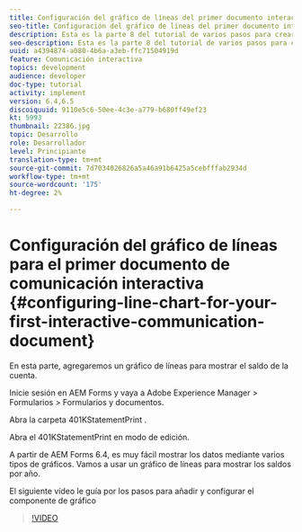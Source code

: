 ```yaml
---
title: Configuración del gráfico de líneas del primer documento interactivo de comunicación
seo-title: Configuración del gráfico de líneas del primer documento interactivo de comunicación
description: Esta es la parte 8 del tutorial de varios pasos para crear su primer documento interactivo de comunicaciones para el canal de impresión. En esta parte, agregaremos un gráfico de líneas para mostrar el saldo de la cuenta.
seo-description: Esta es la parte 8 del tutorial de varios pasos para crear su primer documento interactivo de comunicaciones para el canal de impresión. En esta parte, agregaremos un gráfico de líneas para mostrar el saldo de la cuenta.
uuid: a4394874-a080-4b6a-a3eb-ffc71504919d
feature: Comunicación interactiva
topics: development
audience: developer
doc-type: tutorial
activity: implement
version: 6.4,6.5
discoiquuid: 9110e5c6-50ee-4c3e-a779-b680ff49ef23
kt: 5993
thumbnail: 22386.jpg
topic: Desarrollo
role: Desarrollador
level: Principiante
translation-type: tm+mt
source-git-commit: 7d7034026826a5a46a91b6425a5cebfffab2934d
workflow-type: tm+mt
source-wordcount: '175'
ht-degree: 2%

---
```



# Configuración del gráfico de líneas para el primer documento de comunicación interactiva {#configuring-line-chart-for-your-first-interactive-communication-document}

En esta parte, agregaremos un gráfico de líneas para mostrar el saldo de la cuenta.

Inicie sesión en AEM Forms y vaya a Adobe Experience Manager > Formularios > Formularios y documentos.

Abra la carpeta 401KStatementPrint .

Abra el 401KStatementPrint en modo de edición.

A partir de AEM Forms 6.4, es muy fácil mostrar los datos mediante varios tipos de gráficos. Vamos a usar un gráfico de líneas para mostrar los saldos por año.

El siguiente vídeo le guía por los pasos para añadir y configurar el componente de gráfico

>[!VIDEO](https://video.tv.adobe.com/v/22386/?quality=9&learn=on)

